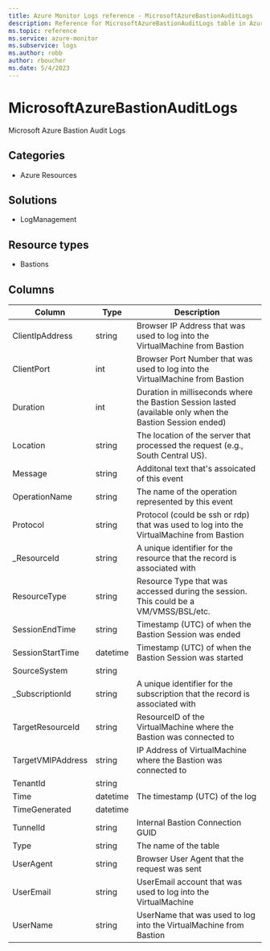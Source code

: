 ```yaml
---
title: Azure Monitor Logs reference - MicrosoftAzureBastionAuditLogs
description: Reference for MicrosoftAzureBastionAuditLogs table in Azure Monitor Logs.
ms.topic: reference
ms.service: azure-monitor
ms.subservice: logs
ms.author: robb
author: rboucher
ms.date: 5/4/2023
---
```


# MicrosoftAzureBastionAuditLogs

 Microsoft Azure Bastion Audit Logs

## Categories

- Azure Resources
## Solutions

- LogManagement
## Resource types

- Bastions




## Columns

| Column | Type | Description |
| --- | --- | --- |
| ClientIpAddress | string | Browser IP Address that was used to log into the VirtualMachine from Bastion |
| ClientPort | int | Browser Port Number that was used to log into the VirtualMachine from Bastion |
| Duration | int | Duration in milliseconds where the Bastion Session lasted (available only when the Bastion Session ended) |
| Location | string | The location of the server that processed the request (e.g., South Central US). |
| Message | string | Additonal text that's assoicated of this event |
| OperationName | string | The name of the operation represented by this event |
| Protocol | string | Protocol (could be ssh or rdp) that was used to log into the VirtualMachine from Bastion |
| _ResourceId | string | A unique identifier for the resource that the record is associated with |
| ResourceType | string | Resource Type that was accessed during the session. This could be a VM/VMSS/BSL/etc. |
| SessionEndTime | string | Timestamp (UTC) of when the Bastion Session was ended |
| SessionStartTime | datetime | Timestamp (UTC) of when the Bastion Session was started |
| SourceSystem | string |  |
| _SubscriptionId | string | A unique identifier for the subscription that the record is associated with |
| TargetResourceId | string | ResourceID of the VirtualMachine where the Bastion was connected to |
| TargetVMIPAddress | string | IP Address of VirtualMachine where the Bastion was connected to |
| TenantId | string |  |
| Time | datetime | The timestamp (UTC) of the log |
| TimeGenerated | datetime |  |
| TunnelId | string | Internal Bastion Connection GUID |
| Type | string | The name of the table |
| UserAgent | string | Browser User Agent that the request was sent |
| UserEmail | string | UserEmail account that was used to log into the VirtualMachine |
| UserName | string | UserName that was used to log into the VirtualMachine from Bastion |
